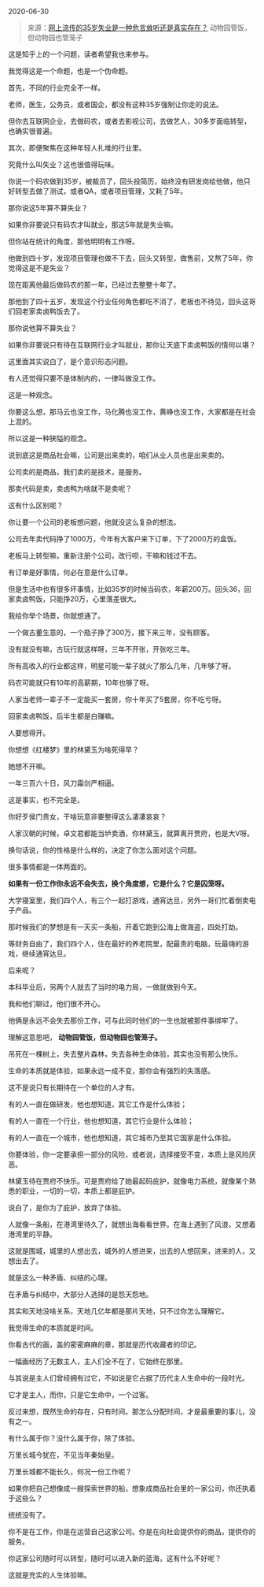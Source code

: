2020-06-30

> 来源：[网上流传的35岁失业是一种危言耸听还是真实存在？](http://mp.weixin.qq.com/s?__biz=MzU3NDc5Nzc0NQ==&mid=2247489719&idx=1&sn=423d9e43c03f69f4780a04bc0d0b91e7&chksm=fd2dba69ca5a337f9c774a2ba4119d6ac0bdc763e250e3b2b96a36327d76f93062f1c1b7f1bb&scene=27#wechat_redirect)
> 动物园管饭，但动物园​也管笼子

这是知乎上的一个问题，读者希望我也来参与。

  

我觉得这是一个命题，也是一个伪命题。  

  

首先，不同的行业完全不一样。

  

老师，医生，公务员，或者国企，都没有这种35岁强制让你走的说法。  

  

但你去互联网企业，去做码农，或者去影视公司，去做艺人，30多岁面临转型，也确实很普遍。

  

其次，即便聚焦在这种年轻人扎堆的行业里。  

  

究竟什么叫失业？这也很值得玩味。

  

你说一个码农做到35岁，被裁员了，回头投简历，始终没有研发岗给他做，他只好转型去做了测试，或者QA，或者项目管理，又耗了5年。  

  

那你说这5年算不算失业？

  

如果你非要说只有码农才叫就业，那这5年就是失业嘛。  

  

但你站在统计的角度，那他明明有工作呀。

  

他做到四十岁，发现项目管理也做不下去，回头又转型，做售前，又熬了5年，你觉得这是不是失业？  

  

现在距离他最后做码农的那一年，已经过去整整十年了。  

  

那他到了四十五岁，发现这个行业任何角色都吃不消了，老板也不待见，回头这哥们回老家卖卤鸭饭去了。  

  

那你说他算不算失业？

  

如果你非要说只有待在互联网行业才叫就业，那你让天底下卖卤鸭饭的情何以堪？  

  

这里面其实说白了，是个意识形态问题。  

  

有人还觉得只要不是体制内的，一律叫做没工作。  

  

这是一种观念。  

  

你要这么想，那马云也没工作，马化腾也没工作，黄峥也没工作，大家都是在社会上混的。

  

所以这是一种狭隘的观念。

  

说到底这是商品社会嘛，公司是出来卖的，咱们从业人员也是出来卖的。  

  

公司卖的是商品，我们卖的是技术，是服务。

  

那卖代码是卖，卖卤鸭为啥就不是卖呢？

  

这有什么区别呢？

  

你让要一个公司的老板想问题，他就没这么复杂的想法。  

  

公司去年卖代码挣了1000万，今年有大客户来下订单，下了2000万的盒饭。  

  

老板马上转型嘛，重新注册个公司，改行呗，干嘛和钱过不去。

  

有订单是好事情，何必在意是什么订单。

  

但是生活中也有很多坏事情，比如35岁的时候当码农，年薪200万。回头36，回家卖卤鸭饭，只能挣20万，心里落差很大。

  

我给你举个场景，你就想通了。

  

一个做古董生意的，一个瓶子挣了300万，接下来三年，没有顾客。

  

没有就没有嘛，古玩行就这样呀，三年不开张，开张吃三年。

  

所有高收入的行业都这样，明星可能一辈子就火了那么几年，几年够了呀。  

  

码农可能就只有10年的高薪期，10年也够了呀。

  

人家当老师一辈子不一定能买一套房，你十年买了5套房，你不吃亏呀。  

  

回家卖卤鸭饭，后半生都是白赚嘛。  

  

人要想得开。  

  

你想想《红楼梦》里的林黛玉为啥死得早？

  

她想不开嘛。

  

一年三百六十日，风刀霜剑严相逼。  

  

这是事实，也不完全是。

  

你好歹侯门贵女，干啥玩意非要整得这么凄凄哀哀？  

  

人家汉朝的时候，卓文君都能当垆卖酒，你林黛玉，就算离开贾府，也是大V呀。

  

换句话说，你的性格是什么样的，决定了你怎么面对这个问题。

  

很多事情都是一体两面的。

  

 **如果有一份工作你永远不会失去，换个角度想，它是什么？它是囚笼呀。**

  

大学寝室里，我们四个人，有三个一起打游戏，通宵达旦，另外一哥们忙着倒卖电子产品。

  

那时候我们的梦想是有一天买一条船，开着它跑到公海上做海盗，四处打劫。

  

等财务自由了，我们四个人，住在最好的养老院里，配最贵的电脑，玩最嗨的游戏，继续通宵达旦。

  

后来呢？  

  

本科毕业后，另两个人就去了当时的电力局，一做就做到今天。

  

我和他们聊过，他们很不开心。  

  

他俩是永远不会失去那份工作，可与此同时他们的一生也就被那件事绑牢了。  

  

理解这意思吧， **动物园管饭，但动物园也管笼子。**  

  

吊死在一棵树上，失去整片森林，失去各种生命体验，其实也没有那么快乐。  

  

生命的本质就是体验，如果永远一成不变，那你会有强烈的失落感。

  

这不是说只有长期待在一个单位的人才有。  

  

有的人一直在做研发，他也想知道，其它工作是什么体验；

有的人一直在一个行业，他也想知道，其它行业是什么体验；

有的人一直在一个城市，他也想知道，其它城市乃至其它国家是什么体验。

  

你要体验，你一定要承担一部分的风险，或者说，选择接受不变，本质上是风险厌恶。

  

林黛玉待在贾府不快乐。可是贾府给了她最起码庇护，就像电力系统，就像某个熟悉的职业，一切的一切，本质上都是庇护。  

  

说白了，是你为了庇护，放弃了体验。  

  

人就像一条船，在港湾里待久了，就想出海看看世界。在海上遇到了风浪，又想着港湾里的平静。  

  

这就是围城，城里的人想出去，城外的人想进来，出去的人想回来，进来的人，又想出去了。

  

就是这么一种矛盾、纠结的心理。

  

在矛盾与纠结中，大部分人选择的是怨天怨地。

  

其实和天地没啥关系，天地几亿年都是那片天地，只不过你怎么理解它。

  

我觉得生命的本质就是时间。

  

你看古代的画，盖的密密麻麻的章，那就是历代收藏者的印记。

  

一幅画经历了无数主人，主人们全不在了，它始终在那里。  

  

与其说是主人们曾经拥有过它，不如说是它占据了历代主人生命中的一段时光。

  

它才是主人，而你，只是它生命中，一个过客。  

  

反过来想，既然生命的存在，只有时间。那怎么分配时间，才是最重要的事儿，没有之一。

  

有什么属于你？没什么属于你，除了体验。  

  

万里长城今犹在，不见当年秦始皇。

  

万里长城都不能长久，何况一份工作呢？  

  

如果你把自己想像成一艘探索世界的船，想象成商品社会里的一家公司，你还执着于这些么？

  

统统没有了。  

  

你不是在工作，你是在运营自己这家公司。你是在向社会提供你的商品，提供你的服务。  

  

你这家公司随时可以转型，随时可以进入新的蓝海，这有什么不好呢？

  

这就是充实的人生体验嘛。


